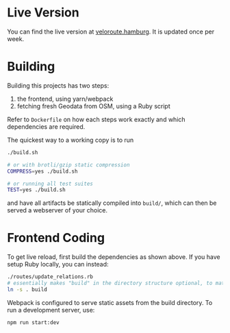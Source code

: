 # Live Version

You can find the live version at [veloroute.hamburg](https://veloroute.hamburg). It is updated once per week.

# Building

Building this projects has two steps:
1. the frontend, using yarn/webpack
2. fetching fresh Geodata from OSM, using a Ruby script

Refer to `Dockerfile` on how each steps work exactly and which dependencies are required.

The quickest way to a working copy is to run

```bash
./build.sh

# or with brotli/gzip static compression
COMPRESS=yes ./build.sh

# or running all test suites
TEST=yes ./build.sh
```

and have all artifacts be statically compiled into `build/`, which can then be served a webserver of your choice.

# Frontend Coding

To get live reload, first build the dependencies as shown above. If you have setup Ruby locally, you can instead:

```bash
./routes/update_relations.rb
# essentially makes "build" in the directory structure optional, to match with the URLs
ln -s . build
```

Webpack is configured to serve static assets from the build directory. To run a development server, use:

```bash
npm run start:dev
```
